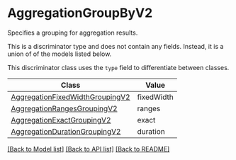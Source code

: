# AggregationGroupByV2

Specifies a grouping for aggregation results.

This is a discriminator type and does not contain any fields. Instead, it is a union
of of the models listed below.

This discriminator class uses the `type` field to differentiate between classes.

| Class | Value
| ------------ | -------------
[AggregationFixedWidthGroupingV2](AggregationFixedWidthGroupingV2.md) | fixedWidth
[AggregationRangesGroupingV2](AggregationRangesGroupingV2.md) | ranges
[AggregationExactGroupingV2](AggregationExactGroupingV2.md) | exact
[AggregationDurationGroupingV2](AggregationDurationGroupingV2.md) | duration


[[Back to Model list]](../../README.md#models-v1-link) [[Back to API list]](../../README.md#documentation-for-api-endpoints) [[Back to README]](../../README.md)
